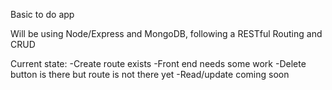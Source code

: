 Basic to do app 

Will be using Node/Express and MongoDB, following a RESTful Routing and CRUD

Current state:
-Create route exists
-Front end needs some work
-Delete button is there but route is not there yet
-Read/update coming soon
